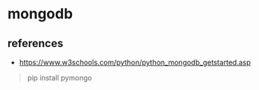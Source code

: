 # mongodb


## references
- https://www.w3schools.com/python/python_mongodb_getstarted.asp




> pip install pymongo


